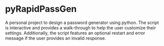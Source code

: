 # pyRapidPassGen
A personal project to design a password generator using python. The script is interactive and provides a walk-through to help the user customize their settings. Additionally, the script features an optional restart and error message if the user provides an invalid response.
